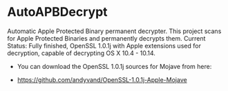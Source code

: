 # AutoAPBDecrypt
Automatic Apple Protected Binary permanent decrypter.
This project scans for Apple Protected Binaries and permanently decrypts them.
Current Status: Fully finished, OpenSSL 1.0.1j with Apple extensions used for decryption, capable of decrypting OS X 10.4 - 10.14.
- You can download the OpenSSL 1.0.1j sources for Mojave from here:
* https://github.com/andyvand/OpenSSL-1.0.1j-Apple-Mojave
